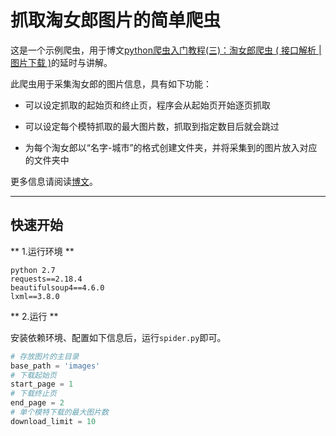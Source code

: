 # 抓取淘女郎图片的简单爬虫

这是一个示例爬虫，用于博文[python爬虫入门教程(三)：淘女郎爬虫 ( 接口解析 | 图片下载 )](https://blog.csdn.net/aaronjny/article/details/80291997)的延时与讲解。

此爬虫用于采集淘女郎的图片信息，具有如下功能：

- 可以设定抓取的起始页和终止页，程序会从起始页开始逐页抓取

- 可以设定每个模特抓取的最大图片数，抓取到指定数目后就会跳过

- 为每个淘女郎以“名字-城市”的格式创建文件夹，并将采集到的图片放入对应的文件夹中

更多信息请阅读[博文](https://blog.csdn.net/aaronjny/article/details/80291997)。

********************************

## 快速开始

** 1.运行环境 **

```
python 2.7
requests==2.18.4
beautifulsoup4==4.6.0
lxml==3.8.0
```

** 2.运行 **

安装依赖环境、配置如下信息后，运行`spider.py`即可。

```python
# 存放图片的主目录
base_path = 'images'
# 下载起始页
start_page = 1
# 下载终止页
end_page = 2
# 单个模特下载的最大图片数
download_limit = 10
```